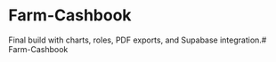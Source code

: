 # Farm-Cashbook

Final build with charts, roles, PDF exports, and Supabase integration.# Farm-Cashbook
